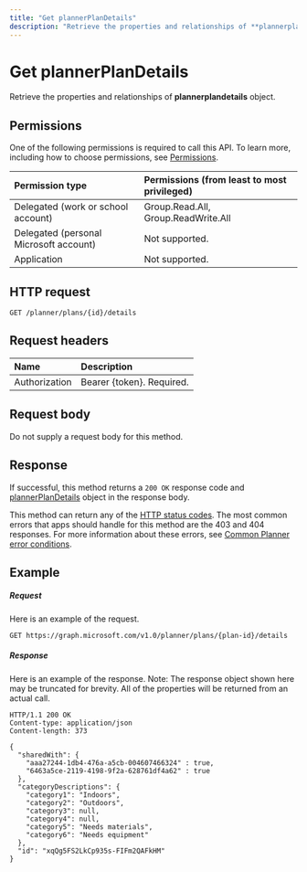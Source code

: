```yaml
---
title: "Get plannerPlanDetails"
description: "Retrieve the properties and relationships of **plannerplandetails** object."
---
```


# Get plannerPlanDetails

Retrieve the properties and relationships of **plannerplandetails** object.
## Permissions
One of the following permissions is required to call this API. To learn more, including how to choose permissions, see [Permissions](/graph/permissions-reference).

|Permission type      | Permissions (from least to most privileged)              |
|:--------------------|:---------------------------------------------------------|
|Delegated (work or school account) | Group.Read.All, Group.ReadWrite.All    |
|Delegated (personal Microsoft account) | Not supported.    |
|Application | Not supported. |

## HTTP request
<!-- { "blockType": "ignored" } -->
```http
GET /planner/plans/{id}/details
```

## Request headers
| Name      |Description|
|:----------|:----------|
| Authorization  | Bearer {token}. Required. |

## Request body
Do not supply a request body for this method.

## Response

If successful, this method returns a `200 OK` response code and [plannerPlanDetails](../resources/plannerplandetails.md) object in the response body.

This method can return any of the [HTTP status codes](/graph/errors). The most common errors that apps should handle for this method are the 403 and 404 responses. For more information about these errors, see [Common Planner error conditions](../resources/planner-overview.md#common-planner-error-conditions).

## Example
##### Request
Here is an example of the request.
<!-- {
  "blockType": "request",
  "name": "get_plannerplandetails"
}-->
```http
GET https://graph.microsoft.com/v1.0/planner/plans/{plan-id}/details
```
##### Response
Here is an example of the response. Note: The response object shown here may be truncated for brevity. All of the properties will be returned from an actual call.
<!-- {
  "blockType": "response",
  "truncated": true,
  "@odata.type": "microsoft.graph.plannerPlanDetails"
} -->
```http
HTTP/1.1 200 OK
Content-type: application/json
Content-length: 373

{
  "sharedWith": {
    "aaa27244-1db4-476a-a5cb-004607466324" : true,
    "6463a5ce-2119-4198-9f2a-628761df4a62" : true
  },
  "categoryDescriptions": {
    "category1": "Indoors",
    "category2": "Outdoors",
    "category3": null,
    "category4": null,
    "category5": "Needs materials",
    "category6": "Needs equipment"
  },
  "id": "xqQg5FS2LkCp935s-FIFm2QAFkHM"
}
```

<!-- uuid: 8fcb5dbc-d5aa-4681-8e31-b001d5168d79
2015-10-25 14:57:30 UTC -->
<!-- {
  "type": "#page.annotation",
  "description": "Get plannerPlanDetails",
  "keywords": "",
  "section": "documentation",
  "tocPath": ""
}-->